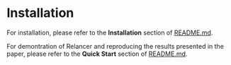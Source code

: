 # Installation

For installation, please refer to the **Installation** section of [README.md](https://github.com/Chenguang-Zhu/relancer-ase21-artifact/blob/main/README.md).

For demontration of Relancer and reproducing the results presented in the paper, please refer to the **Quick Start** section of [README.md](https://github.com/Chenguang-Zhu/relancer-ase21-artifact/blob/main/README.md).
